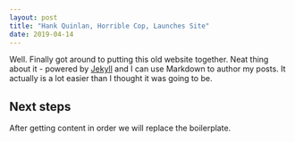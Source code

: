 ```yaml
---
layout: post
title: "Hank Quinlan, Horrible Cop, Launches Site"
date: 2019-04-14
---
```


Well. Finally got around to putting this old website together. Neat thing about it - powered by [Jekyll](http://jekyllrb.com) and I can use Markdown to author my posts. It actually is a lot easier than I thought it was going to be.

## Next steps

After getting content in order we will replace the boilerplate.